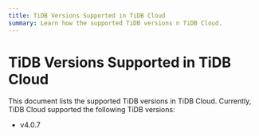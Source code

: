 ```yaml
---
title: TiDB Versions Supported in TiDB Cloud
summary: Learn how the supported TiDB versions n TiDB Cloud.
---
```


# TiDB Versions Supported in TiDB Cloud

This document lists the supported TiDB versions in TiDB Cloud. Currently, TiDB Cloud supported the following TiDB versions:

- v4.0.7
